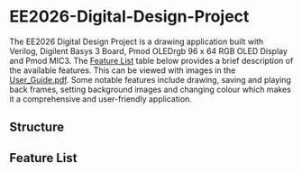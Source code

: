 # EE2026-Digital-Design-Project
The EE2026 Digital Design Project is a drawing application built with Verilog, Digilent Basys 3 Board, Pmod OLEDrgb 96 x 64 RGB OLED Display and Pmod MIC3. The [Feature List](##feature-list) table below provides a brief description of the available features. This can be viewed with images in the [User_Guide.pdf](/User_Guide.pdf). Some notable features include drawing, saving and playing back frames, setting background images and changing colour which makes it a comprehensive and user-friendly application.

## Structure


## Feature List
